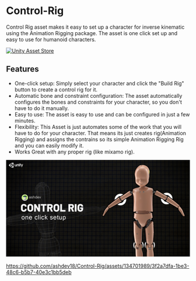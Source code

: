 # Control-Rig
Control Rig asset makes it easy to set up a character for inverse kinematic using the Animation Rigging package. The asset is one click set up and easy to use for humanoid characters.

[![Unity Asset Store](https://img.shields.io/badge/Unity%20Asset%20Store-Link-blue)](https://link-to-your-asset-on-the-unity-asset-store)

## Features

- One-click setup: Simply select your character and click the "Build Rig" button to create a control rig for it.
- Automatic bone and constraint configuration: The asset automatically configures the bones and constraints for your character, so you don't have to do it manually.
- Easy to use: The asset is easy to use and can be configured in just a few minutes.
- Flexibility: This Asset is just automates some of the work that you will have to do for your character. That means its just creates rig(Animation Rigging) and assigns the contrains so its simple Animation Rigging Rig and you can easily modify it.
- Works Great with any proper rig (like mixamo rig).

![Screenshot 1](gitpage/ScreenShots/socialMediaImage.png)

https://github.com/ashdev18/Control-Rig/assets/134701989/3f2a7dfa-1be3-48c6-b5b7-40e3c1bb5deb
